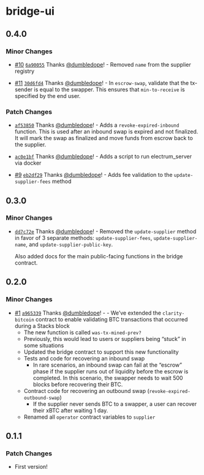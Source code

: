 # bridge-ui

## 0.4.0

### Minor Changes

- [#10](https://github.com/magicstx/bridge/pull/10) [`6a90055`](https://github.com/magicstx/bridge/commit/6a90055fe41b0faaf575a32c1ecce92551f34a1b) Thanks [@dumbledope](https://github.com/dumbledope)! - Removed `name` from the supplier registry

* [#11](https://github.com/magicstx/bridge/pull/11) [`30d6fd4`](https://github.com/magicstx/bridge/commit/30d6fd42134371e98615b9eb5c07223652151be4) Thanks [@dumbledope](https://github.com/dumbledope)! - In `escrow-swap`, validate that the tx-sender is equal to the swapper. This ensures that `min-to-receive` is specified by the end user.

### Patch Changes

- [`af53850`](https://github.com/magicstx/bridge/commit/af53850bcf2b67308fae0a36189da29fdecc9424) Thanks [@dumbledope](https://github.com/dumbledope)! - Adds a `revoke-expired-inbound` function. This is used after an inbound swap is expired and not finalized. It will mark the swap as finalized and move funds from escrow back to the supplier.

* [`ac0e1bf`](https://github.com/magicstx/bridge/commit/ac0e1bfd4574252fa4830ee9627a1690048982a4) Thanks [@dumbledope](https://github.com/dumbledope)! - Adds a script to run electrum_server via docker

- [#9](https://github.com/magicstx/bridge/pull/9) [`eb2df29`](https://github.com/magicstx/bridge/commit/eb2df2917b2c2b373dbdad8898541b33fad94580) Thanks [@dumbledope](https://github.com/dumbledope)! - Adds fee validation to the `update-supplier-fees` method

## 0.3.0

### Minor Changes

- [`dd7c72e`](https://github.com/magicstx/bridge/commit/dd7c72ef3bf21dcc7f545ed7acbd952b9f72b0bc) Thanks [@dumbledope](https://github.com/dumbledope)! - Removed the `update-supplier` method in favor of 3 separate methods: `update-supplier-fees`, `update-supplier-name`, and `update-supplier-public-key`.

  Also added docs for the main public-facing functions in the bridge contract.

## 0.2.0

### Minor Changes

- [#1](https://github.com/magicstx/bridge/pull/1) [`a965339`](https://github.com/magicstx/bridge/commit/a96533936e0bd5cc72c4e412d14ad257e01bba49) Thanks [@dumbledope](https://github.com/dumbledope)! - - We’ve extended the `clarity-bitcoin` contract to enable validating BTC transactions that occurred during a Stacks block
  - The new function is called `was-tx-mined-prev?`
  - Previously, this would lead to users or suppliers being “stuck” in some situations
  - Updated the bridge contract to support this new functionality
  - Tests and code for recovering an inbound swap
    - In rare scenarios, an inbound swap can fail at the “escrow” phase if the supplier runs out of liquidity before the escrow is completed. In this scenario, the swapper needs to wait 500 blocks before recovering their BTC.
  - Contract code for recovering an outbound swap (`revoke-expired-outbound-swap`)
    - If the supplier never sends BTC to a swapper, a user can recover their xBTC after waiting 1 day.
  - Renamed all `operator` contract variables to `supplier`

## 0.1.1

### Patch Changes

- First version!
